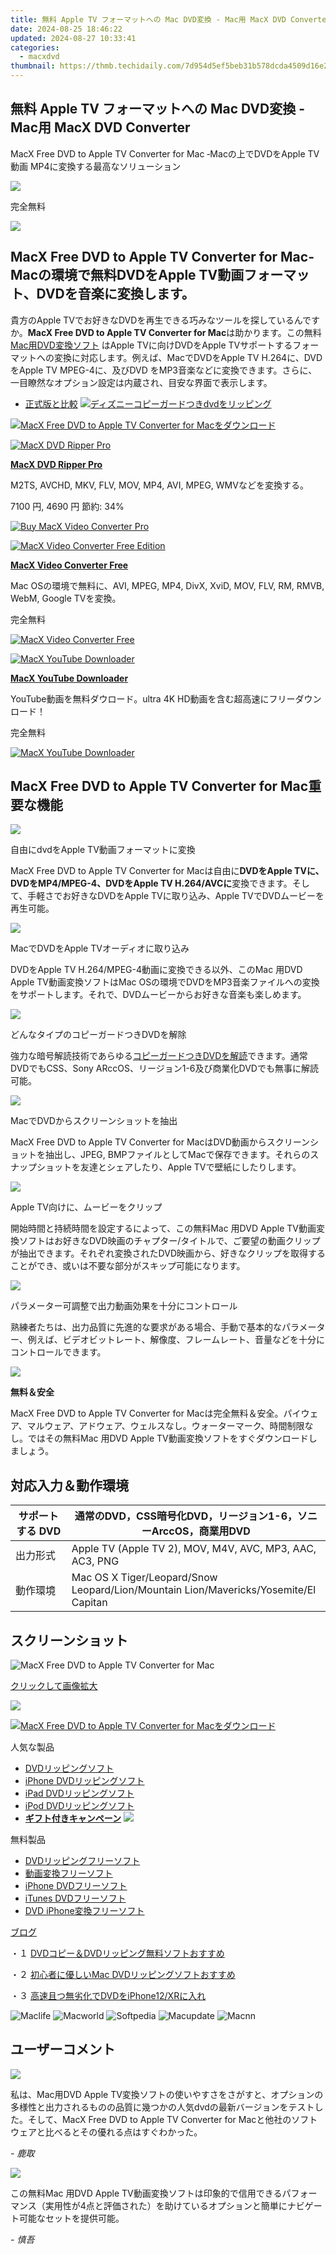 ```yaml
---
title: 無料 Apple TV フォーマットへの Mac DVD変換 - Mac用 MacX DVD Converter
date: 2024-08-25 18:46:22
updated: 2024-08-27 10:33:41
categories:
  - macxdvd
thumbnail: https://thmb.techidaily.com/7d954d5ef5beb31b578dcda4509d16e23f0ef0d1b79a76b01e4834ddb01328ea.jpg
---
```


## 無料 Apple TV フォーマットへの Mac DVD変換 - Mac用 MacX DVD Converter

MacX Free DVD to Apple TV Converter for Mac ‐Macの上でDVDをApple TV動画 MP4に変換する最高なソリューション

![](https://www.macxdvd.com/dvd-to-appletv-converter-for-mac-free/../face/free-dvd-to-appletv-converter.jpg) 

完全無料

![](https://www.macxdvd.com/dvd-to-appletv-converter-for-mac-free/../image-jp/flag.png) 

## MacX Free DVD to Apple TV Converter for Mac‐Macの環境で無料DVDをApple TV動画フォーマット、DVDを音楽に変換します。

貴方のApple TVでお好きなDVDを再生できる巧みなツールを探しているんですか。**MacX Free DVD to Apple TV Converter for Mac**は助かります。この無料 [Mac用DVD変換ソフト](https://tools.techidaily.com/macxdvd/products/) はApple TVに向けDVDをApple TVサポートするフォーマットへの変換に対応します。例えば、MacでDVDをApple TV H.264に、DVDをApple TV MPEG-4に、及びDVD をMP3音楽などに変換できます。さらに、一目瞭然なオプション設定は内蔵され、目安な界面で表示します。

* [正式版と比較](https://tools.techidaily.com/macxdvd/products/)
[![ディズニーコピーガードつきdvdをリッピング](https://www.macxdvd.com/dvd-to-appletv-converter-for-mac-free/../image-jp/macxdvdpro-banner-mini.jpg)](https://www.macxdvd.com/dvd-to-appletv-converter-for-mac-free/../how-to-rip-disney-dvd-copy-protection-jp.htm)

[![MacX Free DVD to Apple TV Converter for Macをダウンロード](https://www.macxdvd.com/dvd-to-appletv-converter-for-mac-free/../image-jp/bottom-download-big.jpg)](https://www.macxdvd.com/download/macx-free-dvd-to-appletv-converter-for-mac.dmg) 

[![MacX DVD Ripper Pro](https://www.macxdvd.com/dvd-to-appletv-converter-for-mac-free/../box-image/macx-ripper-box-left.jpg)](https://www.macxdvd.com/dvd-to-appletv-converter-for-mac-free/../mac-video-converter-pro/buy-jp.htm) 

**[MacX DVD Ripper Pro](https://tools.techidaily.com/macxdvd/products/)**

M2TS, AVCHD, MKV, FLV, MOV, MP4, AVI, MPEG, WMVなどを変換する。

7100 円, 4690 円 節約: 34%

[![Buy MacX Video Converter Pro](https://www.macxdvd.com/dvd-to-appletv-converter-for-mac-free/../image-jp/bottom-buy2.jpg)](https://www.macxdvd.com/dvd-to-appletv-converter-for-mac-free/../mac-dvd-ripper-pro/buy-jp.htm) 

[![MacX Video Converter Free Edition](https://www.macxdvd.com/dvd-to-appletv-converter-for-mac-free/../box-image/free-converter-mini1.jpg)](https://www.macxdvd.com/dvd-to-appletv-converter-for-mac-free/../dvd-ripper-mac-free/index-jp.htm) 

**[MacX Video Converter Free](https://tools.techidaily.com/macxdvd/products/)**

Mac OSの環境で無料に、AVI, MPEG, MP4, DivX, XviD, MOV, FLV, RM, RMVB, WebM, Google TVを変換。

 完全無料 

[![MacX Video Converter Free](https://www.macxdvd.com/dvd-to-appletv-converter-for-mac-free/../image-jp/free-download.jpg)](https://www.macxdvd.com/dvd-to-appletv-converter-for-mac-free/../download/macx-video-converter-free-edition.dmg) 

[![MacX YouTube Downloader](https://www.macxdvd.com/dvd-to-appletv-converter-for-mac-free/../box-image/youtube-mini1.png)](https://tools.techidaily.com/macxdvd/products/)

**[MacX YouTube Downloader](https://tools.techidaily.com/macxdvd/products/)**

YouTube動画を無料ダウロード。ultra 4K HD動画を含む超高速にフリーダウンロード！

 完全無料 

[![MacX YouTube Downloader](https://www.macxdvd.com/dvd-to-appletv-converter-for-mac-free/../image-jp/free-download.jpg)](https://www.macxdvd.com/dvd-to-appletv-converter-for-mac-free/../download/macx-youtube-downloader-free.dmg) 

## MacX Free DVD to Apple TV Converter for Mac重要な機能

![](https://www.macxdvd.com/dvd-to-appletv-converter-for-mac-free/image/1.jpg) 

自由にdvdをApple TV動画フォーマットに変換

MacX Free DVD to Apple TV Converter for Macは自由に**DVDをApple TVに、DVDをMP4/MPEG-4、DVDをApple TV H.264/AVCに**変換できます。そして、手軽さでお好きなDVDをApple TVに取り込み、Apple TVでDVDムービーを再生可能。

![](https://www.macxdvd.com/dvd-to-appletv-converter-for-mac-free/image/2.jpg) 

MacでDVDをApple TVオーディオに取り込み

DVDをApple TV H.264/MPEG-4動画に変換できる以外、このMac 用DVD Apple TV動画変換ソフトはMac OSの環境でDVDをMP3音楽ファイルへの変換をサポートします。それで、DVDムービーからお好きな音楽も楽しめます。

![](https://www.macxdvd.com/dvd-to-appletv-converter-for-mac-free/image/3.jpg) 

どんなタイプのコピーガードつきDVDを解除

強力な暗号解読技術であらゆる[コピーガードつきDVDを解読](https://tools.techidaily.com/macxdvd/products/)できます。通常DVDでもCSS、Sony ARccOS、リージョン1-6及び商業化DVDでも無事に解読可能。

![](https://www.macxdvd.com/dvd-to-appletv-converter-for-mac-free/image/4.jpg) 

MacでDVDからスクリーンショットを抽出

MacX Free DVD to Apple TV Converter for MacはDVD動画からスクリーンショットを抽出し、JPEG, BMPファイルとしてMacで保存できます。それらのスナップショットを友達とシェアしたり、Apple TVで壁紙にしたりします。

![](https://www.macxdvd.com/dvd-to-appletv-converter-for-mac-free/image/5.jpg) 

Apple TV向けに、ムービーをクリップ

開始時間と持続時間を設定するによって、この無料Mac 用DVD Apple TV動画変換ソフトはお好きなDVD映画のチャプター/タイトルで、ご要望の動画クリップが抽出できます。それぞれ変換されたDVD映画から、好きなクリップを取得することができ、或いは不要な部分がスキップ可能になります。

![](https://www.macxdvd.com/dvd-to-appletv-converter-for-mac-free/image/6.jpg) 

パラメーター可調整で出力動画効果を十分にコントロール

熟練者たちは、出力品質に先進的な要求がある場合、手動で基本的なパラメーター、例えば、ビデオビットレート、解像度、フレームレート、音量などを十分にコントロールできます。

![](https://www.macxdvd.com/dvd-to-appletv-converter-for-mac-free/image/7.jpg) 

**無料＆安全**

MacX Free DVD to Apple TV Converter for Macは完全無料＆安全。パイウェア、マルウェア、アドウェア、ウェルスなし。ウォーターマーク、時間制限なし。ではその無料Mac 用DVD Apple TV動画変換ソフトをすぐダウンロードしましょう。

## 対応入力＆動作環境

| サポートする DVD | 通常のDVD，CSS暗号化DVD，リージョン1-6，ソニーArccOS，商業用DVD                                           |
| ---------- | ------------------------------------------------------------------------------------ |
| 出力形式       | Apple TV (Apple TV 2), MOV, M4V, AVC, MP3, AAC, AC3, PNG                             |
| 動作環境       | Mac OS X Tiger/Leopard/Snow Leopard/Lion/Mountain Lion/Mavericks/Yosemite/El Capitan |

## スクリーンショット

![MacX Free DVD to Apple TV Converter for Mac](https://www.macxdvd.com/dvd-to-appletv-converter-for-mac-free/image/screenshot-jp.png)

[クリックして画像拡大](https://tools.techidaily.com/macxdvd/products/)

![](https://www.macxdvd.com/dvd-to-appletv-converter-for-mac-free/image/screenshot-2-jp.png) 

[![MacX Free DVD to Apple TV Converter for Macをダウンロード](https://www.macxdvd.com/dvd-to-appletv-converter-for-mac-free/../image-jp/bottom-download-big.jpg)](https://www.macxdvd.com/download/macx-free-dvd-to-appletv-converter-for-mac.dmg)

人気な製品

* [DVDリッピングソフト](https://tools.techidaily.com/macxdvd/products/)
* [iPhone DVDリッピングソフト](https://tools.techidaily.com/macxdvd/products/)
* [iPad DVDリッピングソフト](https://tools.techidaily.com/macxdvd/products/)
* [iPod DVDリッピングソフト](https://tools.techidaily.com/macxdvd/products/)
* [**ギフト付きキャンペーン**](https://tools.techidaily.com/macxdvd/products/) ![](https://www.macxdvd.com/dvd-to-appletv-converter-for-mac-free/../blog/new-fourteen/hot.gif)

無料製品

* [DVDリッピングフリーソフト](https://tools.techidaily.com/macxdvd/products/)
* [動画変換フリーソフト](https://tools.techidaily.com/macxdvd/products/)
* [iPhone DVDフリーソフト](https://tools.techidaily.com/macxdvd/products/)
* [iTunes DVDフリーソフト](https://tools.techidaily.com/macxdvd/products/)
* [DVD iPhone変換フリーソフト](https://tools.techidaily.com/macxdvd/products/)

[ブログ](https://tools.techidaily.com/macxdvd/products/)

・１ [DVDコピー＆DVDリッピング無料ソフトおすすめ](https://tools.techidaily.com/macxdvd/products/)

・２ [初心者に優しいMac DVDリッピングソフトおすすめ](https://tools.techidaily.com/macxdvd/products/)

・３ [高速且つ無劣化でDVDをiPhone12/XRに入れ](https://tools.techidaily.com/macxdvd/products/)

![Maclife](https://www.macxdvd.com/dvd-to-appletv-converter-for-mac-free/../i-pic/maclife.gif) ![Macworld](https://www.macxdvd.com/dvd-to-appletv-converter-for-mac-free/../i-pic/macworld.gif) ![Softpedia](https://www.macxdvd.com/dvd-to-appletv-converter-for-mac-free/../i-pic/softpedia.gif) ![Macupdate](https://www.macxdvd.com/dvd-to-appletv-converter-for-mac-free/../i-pic/macupdate.gif) ![Macnn](https://www.macxdvd.com/dvd-to-appletv-converter-for-mac-free/../i-pic/macnn.gif) 

## ユーザーコメント

![](https://www.macxdvd.com/dvd-to-appletv-converter-for-mac-free/../image/customer-ico.jpg) 

私は、Mac用DVD Apple TV変換ソフトの使いやすさをさがすと、オプションの多様性と出力されるものの品質に幾つかの人気dvdの最新バージョンをテストした。そして、MacX Free DVD to Apple TV Converter for Macと他社のソフトウェアと比べるとその優れる点はすぐわかった。

_\- 鹿取_ 

![](https://www.macxdvd.com/dvd-to-appletv-converter-for-mac-free/../image/customer-ico.jpg) 

この無料Mac 用DVD Apple TV動画変換ソフトは印象的で信用できるパフォーマンス（実用性が4点と評価された）を助けているオプションと簡単にナビゲート可能なセットを提供可能。

_\- 慎吾_

<ins class="adsbygoogle"
     style="display:block"
     data-ad-format="autorelaxed"
     data-ad-client="ca-pub-7571918770474297"
     data-ad-slot="1223367746"></ins>



<ins class="adsbygoogle"
     style="display:block"
     data-ad-client="ca-pub-7571918770474297"
     data-ad-slot="8358498916"
     data-ad-format="auto"
     data-full-width-responsive="true"></ins>
